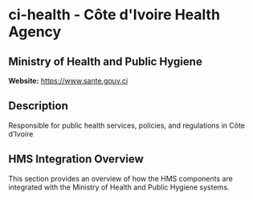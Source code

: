 # ci-health - Côte d'Ivoire Health Agency

## Ministry of Health and Public Hygiene

**Website:** https://www.sante.gouv.ci

## Description

Responsible for public health services, policies, and regulations in Côte d'Ivoire

## HMS Integration Overview

This section provides an overview of how the HMS components are integrated with the Ministry of Health and Public Hygiene systems.
